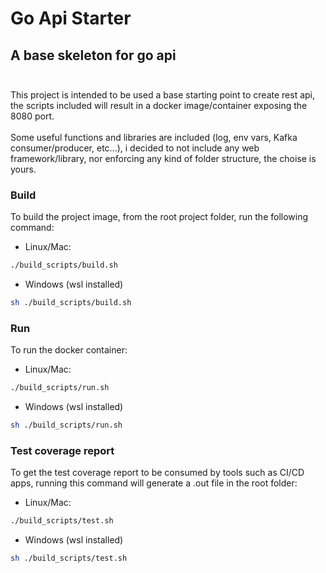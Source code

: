 # Go Api Starter
 ## A base skeleton for go api<br><br>
 This project is intended to be used a base starting point to create rest api,
 the scripts included will result in a docker image/container exposing the 8080 port.
 <br><br>
 Some useful functions and libraries are included (log, env vars, Kafka consumer/producer, etc...), i decided to not include any web framework/library, nor enforcing any kind of folder structure, the choise is yours.

### Build

To build the project image, from the root project folder, run the following command:

- Linux/Mac:
```sh
./build_scripts/build.sh
```
- Windows (wsl installed)
```sh
sh ./build_scripts/build.sh
```
### Run

To run the docker container:
- Linux/Mac:
```sh
./build_scripts/run.sh
```
- Windows (wsl installed)
```sh
sh ./build_scripts/run.sh
```
### Test coverage report

To get the test coverage report to be consumed by tools such as CI/CD apps, running this command will generate a .out file in the root folder:
- Linux/Mac:
```sh
./build_scripts/test.sh
```
- Windows (wsl installed)
```sh
sh ./build_scripts/test.sh
```
